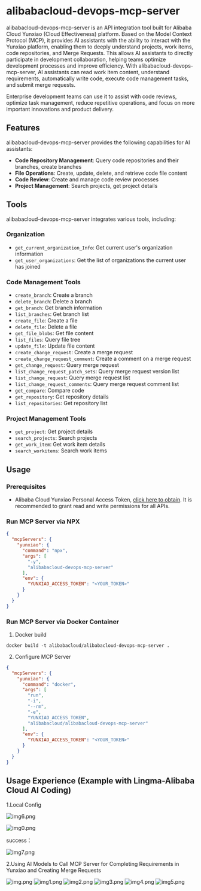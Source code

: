 # alibabacloud-devops-mcp-server

alibabacloud-devops-mcp-server is an API integration tool built for Alibaba Cloud Yunxiao (Cloud Effectiveness) platform. Based on the Model Context Protocol (MCP), it provides AI assistants with the ability to interact with the Yunxiao platform, enabling them to deeply understand projects, work items, code repositories, and Merge Requests. This allows AI assistants to directly participate in development collaboration, helping teams optimize development processes and improve efficiency. With alibabacloud-devops-mcp-server, AI assistants can read work item content, understand requirements, automatically write code, execute code management tasks, and submit merge requests.

Enterprise development teams can use it to assist with code reviews, optimize task management, reduce repetitive operations, and focus on more important innovations and product delivery.

## Features

alibabacloud-devops-mcp-server provides the following capabilities for AI assistants:

* **Code Repository Management**: Query code repositories and their branches, create branches
* **File Operations**: Create, update, delete, and retrieve code file content
* **Code Review**: Create and manage code review processes
* **Project Management**: Search projects, get project details

## Tools

alibabacloud-devops-mcp-server integrates various tools, including:

### Organization
- `get_current_organization_Info`: Get current user's organization information
- `get_user_organizations`: Get the list of organizations the current user has joined

### Code Management Tools

- `create_branch`: Create a branch
- `delete_branch`: Delete a branch
- `get_branch`: Get branch information
- `list_branches`: Get branch list
- `create_file`: Create a file
- `delete_file`: Delete a file
- `get_file_blobs`: Get file content
- `list_files`: Query file tree
- `update_file`: Update file content
- `create_change_request`: Create a merge request
- `create_change_request_comment`: Create a comment on a merge request
- `get_change_request`: Query merge request
- `list_change_request_patch_sets`: Query merge request version list
- `list_change_request`: Query merge request list
- `list_change_request_comments`: Query merge request comment list
- `get_compare`: Compare code
- `get_repository`: Get repository details
- `list_repositories`: Get repository list

### Project Management Tools

- `get_project`: Get project details
- `search_projects`: Search projects
- `get_work_item`: Get work item details
- `search_workitems`: Search work items

## Usage

### Prerequisites
* Alibaba Cloud Yunxiao Personal Access Token, [click here to obtain](https://help.aliyun.com/zh/yunxiao/developer-reference/obtain-personal-access-token?spm=a2c4g.11186623.help-menu-150040.d_5_0_1.5dc72af2GnT64i). It is recommended to grant read and write permissions for all APIs.

### Run MCP Server via NPX
```json
{
  "mcpServers": {
    "yunxiao": {
      "command": "npx",
      "args": [
        "-y",
        "alibabacloud-devops-mcp-server"
      ],
      "env": {
        "YUNXIAO_ACCESS_TOKEN": "<YOUR_TOKEN>"
      }
    }
  }
}
```

### Run MCP Server via Docker Container
1. Docker build
```shell
docker build -t alibabacloud/alibabacloud-devops-mcp-server .
```
2. Configure MCP Server
```json
{
  "mcpServers": {
    "yunxiao": {
      "command": "docker",
      "args": [
        "run",
        "-i",
        "--rm",
        "-e",
        "YUNXIAO_ACCESS_TOKEN",
        "alibabacloud/alibabacloud-devops-mcp-server"
      ],
      "env": {
        "YUNXIAO_ACCESS_TOKEN": "<YOUR_TOKEN>"
      }
    }
  }
}
```

## Usage Experience (Example with Lingma-Alibaba Cloud AI Coding)
1.Local Config

![img6.png](img/img_6.png)

![img0.png](img/img_0.png)

success：

![img7.png](img/img_7.png)

2.Using AI Models to Call MCP Server for Completing Requirements in Yunxiao and Creating Merge Requests

![img.png](img/img.png)
![img1.png](img/img_1.png)
![img2.png](img/img_2.png)
![img3.png](img/img_3.png)
![img4.png](img/img_4.png)
![img5.png](img/img_5.png)